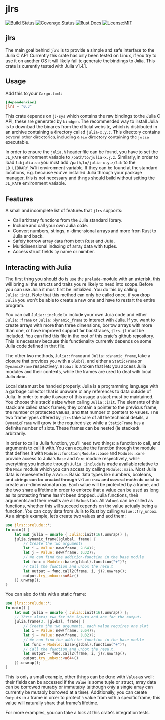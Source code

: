 # jlrs

[![Build Status](https://travis-ci.com/Taaitaaiger/jlrs.svg?branch=master)](https://travis-ci.com/Taaitaaiger/jlrs)
[![Coverage Status](https://coveralls.io/repos/github/Taaitaaiger/jlrs/badge.svg?branch=master)](https://coveralls.io/github/Taaitaaiger/jlrs?branch=master)
[![Rust Docs](https://docs.rs/jlrs/badge.svg)](https://docs.rs/jlrs)
[![License:MIT](https://img.shields.io/badge/License-MIT-yellow.svg)](https://opensource.org/licenses/MIT)

## jlrs

The main goal behind `jlrs` is to provide a simple and safe interface to the Julia C API.
Currently this crate has only been tested on Linux, if you try to use it on another OS it will
likely fail to generate the bindings to Julia. This crate is currently tested with Julia 
v1.4.1.

## Usage

Add this to your `Cargo.toml`:

```toml
[dependencies]
jlrs = "0.3"
```

This crate depends on `jl-sys` which contains the raw bindings to the Julia C API, these are
generated by `bindgen`. The recommended way to install Julia is to download the binaries from
the official website, which is distributed in an archive containing a directory called
`julia-x.y.z`. This directory contains several other directories, including a `bin` directory
containing the `julia` executable.

In order to ensure the `julia.h` header file can be found, you have to set the `JL_PATH`
environment variable to `/path/to/julia-x.y.z`. Similarly, in order to load `libjulia.so` you
must add `/path/to/julia-x.y.z/lib` to the `LD_LIBRARY_PATH` environment variable. If they can
be found at the standard locations, e.g. because you've installed Julia through your package
manager, this is not necessary and things should build without setting the `JL_PATH`
environment variable.

## Features

A small and incomplete list of features that `jlrs` supports: 

 - Call arbitrary functions from the Julia standard library.
 - Include and call your own Julia code.
 - Convert numbers, strings, n-dimensional arrays and more from Rust to Julia and back.
 - Safely borrow array data from both Rust and Julia.
 - Multidimensional indexing of array data with tuples.
 - Access struct fields by name or number.

## Interacting with Julia

The first thing you should do is `use` the `prelude`-module with an asterisk, this will
bring all the structs and traits you're likely to need into scope. Before you can use Julia it
must first be initialized. You do this by calling `Julia::init`. Note that this method can
only be called once, if you drop `Julia` you won't be able to create a new one and have to
restart the entire program.

You can call `Julia::include` to include your own Julia code and either `Julia::frame` or
`Julia::dynamic_frame` to interact with Julia. If you want to create arrays with more than
three dimensions, borrow arrays with more than one, or have improved support for backtraces, 
`jlrs.jl` must be included. You can find this file in the root of this crate's github 
repository. This is necessary because this functionality currently depends on some Julia code 
defined in that file.

The other two methods, `Julia::frame` and `Julia::dynamic_frame`, take a closure that
provides you with a `Global`, and either a `StaticFrame` or `DynamicFrame` respectively. 
`Global` is a token that lets you access Julia modules and their contents, while the frames 
are used to deal with local Julia data. 

Local data must be handled properly: Julia is a programming language with a garbage collector 
that is unaware of any references to data outside of Julia. In order to make it aware of this
usage a stack must be maintained. You choose this stack's size when calling `Julia::init`. 
The elements of this stack are called stack frames; they contain a pointer to the previous 
frame, the number of protected values, and that number of pointers to values. The two frame 
types offered by `jlrs` take care of all the technical details, a `DynamicFrame` will grow 
to the required size while a `StaticFrame` has a definite number of slots. These frames can 
be nested (ie stacked) arbitrarily. 

In order to call a Julia function, you'll need two things: a function to call, and arguments
to call it with. You can acquire the function through the module that defines it with
`Module::function`; `Module::base` and `Module::core` provide access to Julia's `Base`
and `Core` module respectively, while everything you include through `Julia::include` is
made available relative to the `Main` module which you can access by calling `Module::main`.
Most Julia data is represented by a `Value`. Basic data types like numbers, booleans, and
strings can be created through `Value::new` and several methods exist to create an
n-dimensional array. Each value will be protected by a frame, and the two share a lifetime in
order to enforce that a value can be used as long as its protecting frame hasn't been dropped.
Julia functions, their arguments and their results are all `Value`s too. All `Value`s can be 
called as functions, whether this will succeed depends on the value actually being a function.
You can copy data from Julia to Rust by calling `Value::try_unbox`.
As a simple example, let's create two values and add them:

```rust
use jlrs::prelude::*;
fn main() {
    let mut julia = unsafe { Julia::init(16).unwrap() };
    julia.dynamic_frame(|global, frame| {
        // Create the two arguments
        let i = Value::new(frame, 2u64)?;
        let j = Value::new(frame, 1u32)?;
        // We can find the addition-function in the base module
        let func = Module::base(global).function("+")?;
        // Call the function and unbox the result
        let output = func.call2(frame, i, j)?.unwrap();
        output.try_unbox::<u64>()
    }).unwrap();
}
```

You can also do this with a static frame:

```rust
use jlrs::prelude::*;
fn main() {
    let mut julia = unsafe { Julia::init(16).unwrap() };
    // Three slots; two for the inputs and one for the output.
    julia.frame(3, |global, frame| {
        // Create the two arguments, each value requires one slot
        let i = Value::new(frame, 2u64)?;
        let j = Value::new(frame, 1u32)?;
        // We can find the addition-function in the base module
        let func = Module::base(global).function("+")?;
        // Call the function and unbox the result.  
        let output = func.call2(frame, i, j)?.unwrap();
        output.try_unbox::<u64>()
    }).unwrap();
}
```

This is only a small example, other things can be done with `Value` as well: their fields 
can be accessed if the `Value` is some tuple or struct, array data can be borrowed mutably 
or immutably (although only a single array can currently be mutably borrowed at a time). 
Additionally, you can create `Output`s in a frame in order to protect a value from with a 
specific frame; this value will naturally share that frame's lifetime.

For more examples, you can take a look at this crate's integration tests.

